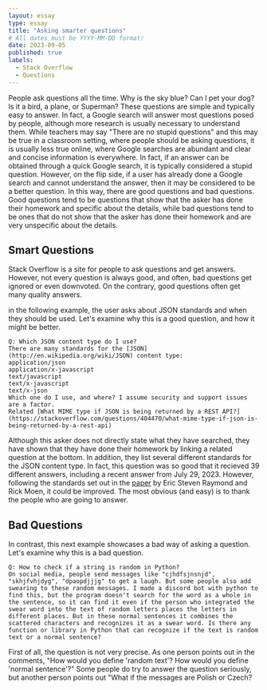 ```yaml
---
layout: essay
type: essay
title: "Asking smarter questions"
# All dates must be YYYY-MM-DD format!
date: 2023-09-05
published: true
labels:
  - Stack Overflow
  - Questions
---
```


People ask questions all the time. Why is the sky blue? Can I pet your dog? Is it a bird, a plane, or Superman? These questions are simple and typically easy to answer. In fact, a Google search will answer most questions posed by people, although more research is usually necessary to understand them. While teachers may say "There are no stupid questions" and this may be true in a classroom setting, where people should be asking questions, it is usually less true online, where Google searches are abundant and clear and concise information is everywhere. In fact, if an answer can be obtained through a quick Google search, it is typically considered a stupid question. However, on the flip side, if a user has already done a Google search and cannot understand the answer, then it may be considered to be a better question. In this way, there are good questions and bad questions. Good questions tend to be questions that show that the asker has done their homework and specific about the details, while bad questions tend to be ones that do not show that the asker has done their homework and are very unspecific about the details.

## Smart Questions
Stack Overflow is a site for people to ask questions and get answers. However, not every question is always good, and often, bad questions get ignored or even downvoted. On the contrary, good questions often get many quality answers.  

in the following example, the user asks about JSON standards and when they should be used. Let's examine why this is a good question, and how it might be better.

```
Q: Which JSON content type do I use?
There are many standards for the [JSON](http://en.wikipedia.org/wiki/JSON) content type:
application/json
application/x-javascript
text/javascript
text/x-javascript
text/x-json
Which one do I use, and where? I assume security and support issues are a factor.
Related [What MIME type if JSON is being returned by a REST API?](https://stackoverflow.com/questions/404470/what-mime-type-if-json-is-being-returned-by-a-rest-api)
```

Although this asker does not directly state what they have searched, they have shown that they have done their homework by linking a related question at the bottom. In addition, they list several different standards for the JSON content type. In fact, this question was so good that it recieved 39 different answers, including a recent answer from July 29, 2023. However, following the standards set out in the [paper](http://www.catb.org/esr/faqs/smart-questions.html) by Eric Steven Raymond and Rick Moen, it could be improved. The most obvious (and easy) is to thank the people who are going to answer. 

## Bad Questions
In contrast, this next example showcases a bad way of asking a question. Let's examine why this is a bad question.
```
Q: How to check if a string is random in Python?
On social media, people send messages like "cjhdfsjnsnjd", "skhjfvhjdyg", "dpaopdjjjg" to get a laugh. But some people also add swearing to these random messages. I made a discord bot with python to find this, but the program doesn't search for the word as a whole in the sentence, so it can find it even if the person who integrated the swear word into the text of random letters places the letters in different places. But in these normal sentences it combines the scattered characters and recognizes it as a swear word. Is there any function or library in Python that can recognize if the text is random text or a normal sentence?
```
First of all, the question is not very precise. As one person points out in the comments, "How would you define 'random text'? How would you define 'normal sentence'?" Some people do try to answer the question seriously, but another person points out "What if the messages are Polish or Czech?

